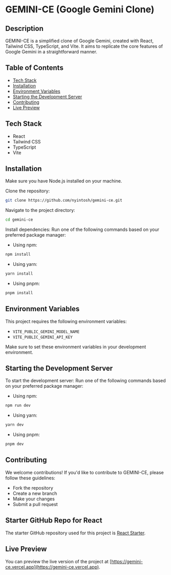 # GEMINI-CE (Google Gemini Clone)

## Description

GEMINI-CE is a simplified clone of Google Gemini, created with React, Tailwind CSS, TypeScript, and Vite. It aims to replicate the core features of Google Gemini in a straightforward manner.

## Table of Contents

- [Tech Stack](#tech-stack)
- [Installation](#installation)
- [Environment Variables](#environment-variables)
- [Starting the Development Server](#starting-the-development-server)
- [Contributing](#contributing)
- [Live Preview](#live-preview)

## Tech Stack

- React
- Tailwind CSS
- TypeScript
- Vite

## Installation

Make sure you have Node.js installed on your machine.

Clone the repository:

```bash
git clone https://github.com/nyintosh/gemini-ce.git
```

Navigate to the project directory:

```bash
cd gemini-ce
```

Install dependencies:
Run one of the following commands based on your preferred package manager:

- Using npm:

```bash
npm install
```

- Using yarn:

```bash
yarn install
```

- Using pnpm:

```bash
pnpm install
```

## Environment Variables

This project requires the following environment variables:

- `VITE_PUBLIC_GEMINI_MODEL_NAME`
- `VITE_PUBLIC_GEMINI_API_KEY`

Make sure to set these environment variables in your development environment.

## Starting the Development Server

To start the development server:
Run one of the following commands based on your preferred package manager:

- Using npm:

```bash
npm run dev
```

- Using yarn:

```bash
yarn dev
```

- Using pnpm:

```bash
pnpm dev
```

## Contributing

We welcome contributions! If you'd like to contribute to GEMINI-CE, please follow these guidelines:

- Fork the repository
- Create a new branch
- Make your changes
- Submit a pull request

## Starter GitHub Repo for React

The starter GitHub repository used for this project is [React Starter](https://github.com/nyintosh/react-starter).

## Live Preview

You can preview the live version of the project at [https://gemini-ce.vercel.app](https://gemini-ce.vercel.app).
